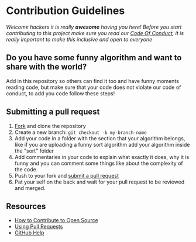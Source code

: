 # Contribution Guidelines

_Welcome hackers it is really **awesome** having you here! Before you start contributing to this project make sure you read our [Code Of Conduct](https://github.com/ReciHub/FunnyAlgorithms/blob/master/CODE_OF_CONDUCT.md), it is really important to make this inclusive and open to everyone_

## Do you have some funny algorithm and want to share with the world?

Add in this repository so others can find it too and have funny moments reading code, but make sure that your code does not violate our code of conduct, to add you code follow these steps!

## Submitting a pull request

1. [Fork](https://github.com/ReciHub/FunnyAlgorithms/fork) and clone the repository
1. Create a new branch: `git checkout -b my-branch-name`
1. Add your code in a folder with the section that your algorithm belongs, like if you are uploading a funny sort algorithm add your algorithm inside the "sort" folder
1. Add commentaries in your code to explain what exactly it does, why it is funny and you can comment some things like about the complexity of the code.
1. Push to your fork and [submit a pull request](https://github.com/ReciHub/FunnyAlgorithms/compare)
1. Pat your self on the back and wait for your pull request to be reviewed and merged.

## Resources

- [How to Contribute to Open Source](https://opensource.guide/how-to-contribute/)
- [Using Pull Requests](https://help.github.com/articles/about-pull-requests/)
- [GitHub Help](https://help.github.com)
